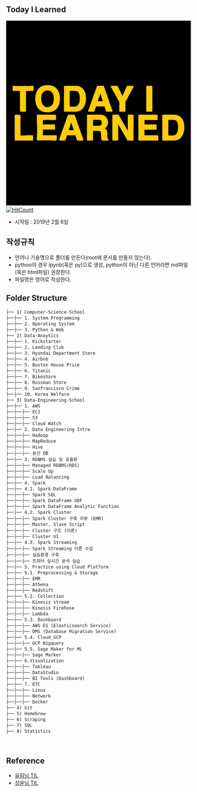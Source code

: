 ## Today I Learned
![today-i-learned](./img/TIL.jpg)
[![HitCount](http://hits.dwyl.io/boys-be-ambitious//TIL.svg)](http://hits.dwyl.io/boys-be-ambitious//TIL)
​
- 시작일 : 2019년 2월 6일
​
## 작성규칙
- 언어나 기술명으로 폴더를 만든다(root에 문서를 만들지 않는다).
- python의 경우 ipynb(혹은 py)으로 생성, python이 아닌 다른 언어라면 md파일(혹은 html파일) 권장한다.
- 파일명은 영어로 작성한다.
​
## Folder Structure
```
├── 1) Computer-Science-School
├──├── 1. System Programming
├──├── 2. Operating System
├──├── 3. Python & Web
├── 2) Data-Anaytics
├──├── 1. Kickstarter
├──├── 2. Lending Club
├──├── 3. Hyundai Department Store
├──├── 4. Airbnb
├──├── 5. Boston House Price
├──├── 6. Titanic
├──├── 7. Bikeshare
├──├── 8. Rossman Store
├──├── 9. Sanfrancisco Crime
├──├── 10. Korea Welfare 
├── 3) Data-Engineering-School
├──├── 1. AWS
├──├──├── EC2
├──├──├── S3
├──├──├── Cloud Watch
├──├── 2. Data Engineering Intro
├──├──├── Hadoop
├──├──├── MapReduce
├──├──├── Hive
├──├──├── 분산 DB
├──├── 3. RDBMS 실습 및 효율화
├──├──├── Managed RDBMS(RDS)
├──├──├── Scale Up
├──├──├── Load Balancing 
├──├── 4. Spark
├──├── 4.1. Spark DataFrame
├──├──├── Spark SQL
├──├──├── Spark DataFrame UDF
├──├──├── Spark DataFrame Analytic Function
├──├── 4.2. Spark Cluster
├──├──├── Spark Cluster 구축 리뷰 (EMR)
├──├──├── Master, Slave Script
├──├──├── Cluster 구조 (이론)
├──├──├── Cluster UI
├──├── 4.3. Spark Streaming
├──├──├── Spark Streaming 이론 수업
├──├──├── 실습환경 구축
├──├──├── 트위터 실시간 분석 실습
├──├── 5. Practice using Cloud Platform
├──├── 5.1. Preprocessing & Storage
├──├──├── EMR
├──├──├── Athena
├──├──├── Redshift
├──├── 5.2. Collection
├──├──├── Kinesis stream
├──├──├── Kinesis Firehose
├──├──├── Lambda
├──├── 5.3. Dashboard
├──├──├── AWS ES (Elasticsearch Service)
├──├──├── DMS (Database Migration Service)
├──├── 5.4. Cloud_GCP
├──├──├── GCP Bigquery
├──├── 5.5. Sage Maker for ML
├──├──├── Sage Marker
├──├── 6.Visualization
├──├──├── Tableau
├──├──├── DataStudio
├──├──├── BI Tools (Dashboard)
├──├── 7. ETC
├──├──├── Linux
├──├──├── Network
├──├──├── Docker
├── 4) Git
├── 5) Homebrew
├── 6) Scraping
├── 7) SQL
├── 8) Statistics
```
​
## Reference
- [유림님 TIL](https://github.com/milooy/TIL#today-i-learned)
- [성윤님 TIL](https://github.com/zzsza/TIL)
